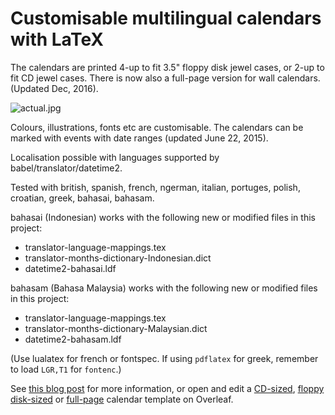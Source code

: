 # Customisable multilingual calendars with LaTeX

The calendars are printed 4-up to fit 3.5" floppy disk jewel cases, or 2-up to fit CD jewel cases. There is now also a full-page version for wall calendars. (Updated Dec, 2016).

![actual.jpg](https://bitbucket.org/repo/j59y5j/images/4048533618-actual.jpg)

Colours, illustrations, fonts etc are customisable. The calendars can be marked with events with date ranges (updated June 22, 2015).

Localisation possible with languages supported by babel/translator/datetime2.

Tested with british, spanish, french, ngerman, italian, portuges, polish, croatian, greek, bahasai, bahasam.

bahasai (Indonesian) works with the following new or modified files in this project:

- translator-language-mappings.tex
- translator-months-dictionary-Indonesian.dict
- datetime2-bahasai.ldf

bahasam (Bahasa Malaysia) works with the following new or
modified files in this project:

- translator-language-mappings.tex
- translator-months-dictionary-Malaysian.dict
- datetime2-bahasam.ldf

(Use lualatex for french or fontspec. If using `pdflatex` for greek, remember to load `LGR,T1` for `fontenc`.)

See [this blog post](https://www.overleaf.com/blog/217-a-multilingual-customisable-cd-slash-floppy-disk-jewel-case-calendar-with-latex) for more information, or open and edit a [CD-sized](https://www.overleaf.com/read/htkctjjgmxjx), [floppy disk-sized](https://www.overleaf.com/read/vtqtzgbcvmbg) or [full-page](https://www.overleaf.com/read/csttbxxjydvz) calendar template on Overleaf.
